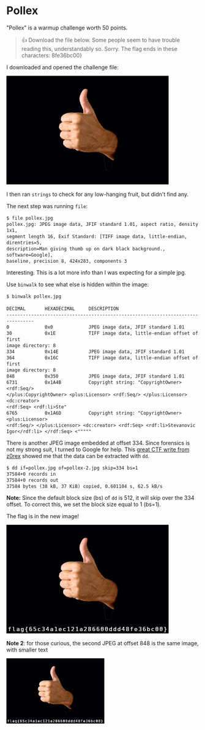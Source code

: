 # Pollex

"Pollex" is a warmup challenge worth 50 points.

> 👍
>Download the file below.
> Some people seem to have trouble reading this, understandably so. Sorry. The
> flag ends in these characters: 8fe36bc00} 

I downloaded and opened the challenge file:

![pollex](./pollex.jpg)

I then ran ```strings``` to check for any low-hanging fruit, but didn't find any.

The next step was running ```file```:

```
$ file pollex.jpg
pollex.jpg: JPEG image data, JFIF standard 1.01, aspect ratio, density 1x1,
segment length 16, Exif Standard: [TIFF image data, little-endian, direntries=5,
description=Man giving thumb up on dark black background., software=Google],
baseline, precision 8, 424x283, components 3
```

Interesting. This is a lot more info than I was expecting for a simple jpg. 

Use ```binwalk``` to see what else is hidden within the image:

```
$ binwalk pollex.jpg

DECIMAL       HEXADECIMAL     DESCRIPTION
--------------------------------------------------------------------------------
0             0x0             JPEG image data, JFIF standard 1.01
30            0x1E            TIFF image data, little-endian offset of first
image directory: 8
334           0x14E           JPEG image data, JFIF standard 1.01
364           0x16C           TIFF image data, little-endian offset of first
image directory: 8
848           0x350           JPEG image data, JFIF standard 1.01
6731          0x1A4B          Copyright string: "CopyrightOwner> <rdf:Seq/>
</plus:CopyrightOwner> <plus:Licensor> <rdf:Seq/> </plus:Licensor> <dc:creator>
<rdf:Seq> <rdf:li>Ste"
6765          0x1A6D          Copyright string: "CopyrightOwner> <plus:Licensor>
<rdf:Seq/> </plus:Licensor> <dc:creator> <rdf:Seq> <rdf:li>Stevanovic
Igor</rdf:li> </rdf:Seq> <"""""
```

There is another JPEG image embedded at offset 334. Since forensics is not my
strong suit, I turned to Google for help. This [great CTF write from
z0rex](https://github.com/VulnHub/ctf-writeups/blob/master/2016/sctf/banana-boy.md)
showed me that the data can be extracted with ```dd```.

```
$ dd if=pollex.jpg of=pollex-2.jpg skip=334 bs=1
37584+0 records in
37584+0 records out
37584 bytes (38 kB, 37 KiB) copied, 0.601104 s, 62.5 kB/s
```

**Note:** Since the default block size (bs) of ```dd``` is 512, it will skip
over the 334 offset. To correct this, we set the block size equal to 1 (bs=1).

The flag is in the new image!

![flag](pollex-2.jpg)

**Note 2**: for those curious, the second JPEG at offset 848 is the same image, with smaller text

![small flag](pollex-3.jpg)
